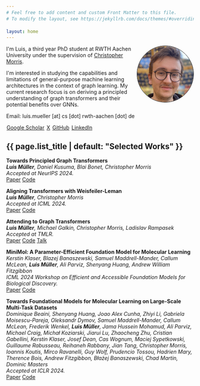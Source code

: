 ```yaml
---
# Feel free to add content and custom Front Matter to this file.
# To modify the layout, see https://jekyllrb.com/docs/themes/#overriding-theme-defaults

layout: home
---
```


<img style="border: 1px solid black; border-radius: 50%; width: 30%" align="right" src="images/me.png"/>

I'm Luis, a third year PhD student at RWTH Aachen University under the supervision of [Christopher Morris](https://chrsmrrs.github.io/).

I'm interested in studying the capabilities and limitations of general-purpose machine learning architectures in the context of graph learning. My current research focus is on deriving a principled understanding of graph transformers and their potential benefits over GNNs.

Email: luis.mueller [at] cs [dot] rwth-aachen [dot] de

<a style="margin: 1px; " href="https://scholar.google.com/citations?user=iPxfRnEAAAAJ&hl=en">Google Scholar</a>
<a style="margin: 1px; " href="https://x.com/luis_pupuis">X</a>
<a style="margin: 1px" href="https://github.com/{{ site.github_username| cgi_escape | escape }}">GitHub</a>
<a style="margin: 1px" href="https://www.linkedin.com/in/{{ site.linkedin_username| cgi_escape | escape }}">LinkedIn</a>

<link rel="stylesheet" href="https://cdn.jsdelivr.net/gh/jpswalsh/academicons@1/css/academicons.min.css">

<h2 class="post-list-heading">{{ page.list_title | default: "Selected Works" }}</h2>

**Towards Principled Graph Transformers**    
***Luis Müller**, Daniel Kusuma, Blai Bonet, Christopher Morris*     
*Accepted at NeurIPS 2024.*    
[Paper](https://arxiv.org/abs/2401.10119)
[Code](https://github.com/luis-mueller/towards-principled-gts)

**Aligning Transformers with Weisfeiler-Leman**    
***Luis Müller**, Christopher Morris*    
*Accepted at ICML 2024.*    
[Paper](https://arxiv.org/abs/2406.03148)
[Code](https://github.com/luis-mueller/wl-transformers)

**Attending to Graph Transformers**      
***Luis Müller**, Michael Galkin, Christopher Morris, Ladislav Rampasek*    
*Accepted at TMLR.*    
[Paper](https://arxiv.org/abs/2302.04181)
[Code](https://github.com/luis-mueller/probing-graph-transformers)
[Talk](https://youtu.be/BuNXQIzLBWc)

**MiniMol: A Parameter-Efficient Foundation Model for Molecular Learning**    
*Kerstin Klaser, Blazej Banaszewski, Samuel Maddrell-Mander, Callum McLean, **Luis Müller**, Ali Parviz, Shenyang Huang, Andrew William Fitzgibbon*    
*ICML 2024 Workshop on Efficient and Accessible Foundation Models for Biological Discovery.*     
[Paper](https://arxiv.org/abs/2404.14986)
[Code](https://github.com/graphcore-research/minimol)

**Towards Foundational Models for Molecular Learning on Large-Scale Multi-Task Datasets**    
*Dominique Beaini, Shenyang Huang, Joao Alex Cunha, Zhiyi Li, Gabriela Moisescu-Pareja, Oleksandr Dymov, Samuel Maddrell-Mander, Callum McLean, Frederik Wenkel, **Luis Müller**, Jama Hussein Mohamud, Ali Parviz, Michael Craig, Michał Koziarski, Jiarui Lu, Zhaocheng Zhu, Cristian Gabellini, Kerstin Klaser, Josef Dean, Cas Wognum, Maciej Sypetkowski, Guillaume Rabusseau, Reihaneh Rabbany, Jian Tang, Christopher Morris, Ioannis Koutis, Mirco Ravanelli, Guy Wolf, Prudencio Tossou, Hadrien Mary, Therence Bois, Andrew Fitzgibbon, Błażej Banaszewski, Chad Martin, Dominic Masters*  
*Accepted at ICLR 2024.*    
[Paper](https://arxiv.org/abs/2310.04292)
[Code](https://github.com/datamol-io/graphium)


